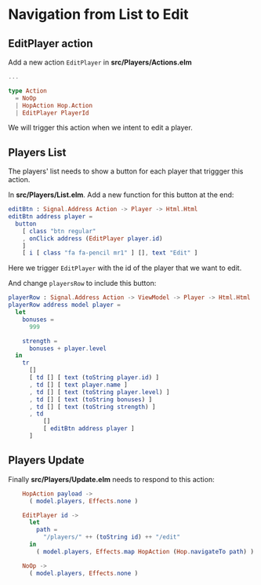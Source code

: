 # Navigation from List to Edit

## EditPlayer action

Add a new action `EditPlayer` in __src/Players/Actions.elm__

```elm
...

type Action
  = NoOp
  | HopAction Hop.Action
  | EditPlayer PlayerId
```

We will trigger this action when we intent to edit a player.


## Players List

The players' list needs to show a button for each player that triggger this action. 

In __src/Players/List.elm__. Add a new function for this button at the end:

```elm
editBtn : Signal.Address Action -> Player -> Html.Html
editBtn address player =
  button
    [ class "btn regular"
    , onClick address (EditPlayer player.id)
    ]
    [ i [ class "fa fa-pencil mr1" ] [], text "Edit" ]
```

Here we trigger `EditPlayer` with the id of the player that we want to edit.

And change `playersRow` to include this button:

```elm
playerRow : Signal.Address Action -> ViewModel -> Player -> Html.Html
playerRow address model player =
  let
    bonuses =
      999

    strength =
      bonuses + player.level
  in
    tr
      []
      [ td [] [ text (toString player.id) ]
      , td [] [ text player.name ]
      , td [] [ text (toString player.level) ]
      , td [] [ text (toString bonuses) ]
      , td [] [ text (toString strength) ]
      , td
          []
          [ editBtn address player ]
      ]
```

## Players Update

Finally __src/Players/Update.elm__ needs to respond to this action:

```elm
    HopAction payload ->
      ( model.players, Effects.none )

    EditPlayer id ->
      let
        path =
          "/players/" ++ (toString id) ++ "/edit"
      in
        ( model.players, Effects.map HopAction (Hop.navigateTo path) )

    NoOp ->
      ( model.players, Effects.none )
```
